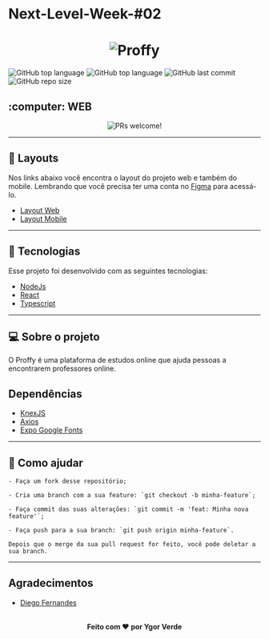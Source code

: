 # Next-Level-Week-#02

<h1 align="center">
    <img alt="Proffy" title="Proffy" src="https://user-images.githubusercontent.com/45312912/89740443-1490be80-da5f-11ea-8ac4-63f06cf3c9f3.png" />
</h1>

![GitHub top language](https://img.shields.io/github/languages/count/fernandorcoelho/next-level-week-2) 
![GitHub top language](https://img.shields.io/github/languages/top/fernandorcoelho/next-level-week-2) ![GitHub last commit](https://img.shields.io/github/last-commit/ygorverde/next-level-week-2) ![GitHub repo size](https://img.shields.io/github/repo-size/ygorverde/next-level-week-2)

<h2>:computer: WEB</h2>

<p align="center">
 <img src="https://user-images.githubusercontent.com/45312912/89742139-a9021d80-da6d-11ea-8e7d-8e42d1a16fc3.png" alt="PRs welcome!" />
</p>

------------

## 🔖 Layouts
Nos links abaixo você encontra o layout do projeto web e também do mobile. Lembrando que você precisa ter uma conta no [Figma](http://figma.com/) para acessá-lo.

- [Layout Web](https://www.figma.com/file/GHGS126t7WYjnPZdRKChJF/Proffy-Web)
- [Layout Mobile](https://www.figma.com/file/e33KvgUpFdunXxJjHnK7CG/Proffy-Mobile)

------------

## 🚀 Tecnologias

Esse projeto foi desenvolvido com as seguintes tecnologias:
- [NodeJs](https://nodejs.org/en/ "NodeJs")
- [React](https://reactjs.org/ "React")
- [Typescript](https://www.typescriptlang.org/ "Typescript")

------------

## 💻 Sobre o projeto 
O Proffy é uma plataforma de estudos online que ajuda pessoas a encontrarem professores online.

## Dependências

- [KnexJS](http://knexjs.org/ "KnexJS")
- [Axios](https://www.npmjs.com/package/axios "Axios")
- [Expo Google Fonts](https://github.com/expo/google-fonts " [Expo Google Fonts]")


------------
## 🤔 Como ajudar
```
- Faça um fork desse repositório;

- Cria uma branch com a sua feature: `git checkout -b minha-feature`;

- Faça commit das suas alterações: `git commit -m 'feat: Minha nova feature'`;

- Faça push para a sua branch: `git push origin minha-feature`.

Depois que o merge da sua pull request for feito, você pode deletar a sua branch.
```
------------

## Agradecimentos
  - <a target="_blank" href="https://github.com/diego3g">Diego Fernandes</a>
  
<br>
  
<footer align="center">
 <strong align="center">Feito com ♥ por Ygor Verde</strong>
</footer>
